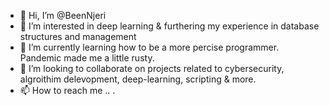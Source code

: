 - 👋 Hi, I’m @BeenNjeri
- 👀 I’m interested in deep learning & furthering my experience in database structures and management
- 🌱 I’m currently learning how to be a more percise programmer. Pandemic made me a little rusty.
- 💞️ I’m looking to collaborate on projects related to cybersecurity, algroithim delevopment, deep-learning, scripting & more. 
- 📫 How to reach me .. .
